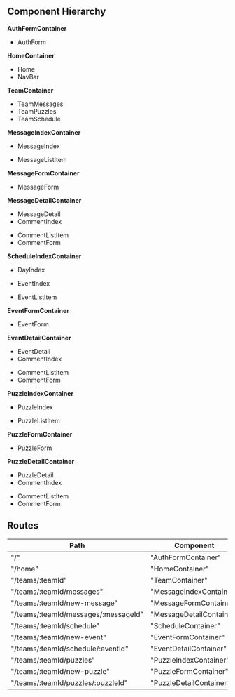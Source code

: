 ## Component Hierarchy

**AuthFormContainer**
 - AuthForm

**HomeContainer**
 - Home
 - NavBar

**TeamContainer**
 - TeamMessages
 - TeamPuzzles
 - TeamSchedule

**MessageIndexContainer**
 - MessageIndex
  + MessageListItem

**MessageFormContainer**
 - MessageForm

**MessageDetailContainer**
 - MessageDetail
 - CommentIndex
  + CommentListItem
  + CommentForm

**ScheduleIndexContainer**
 - DayIndex
  + EventIndex
   * EventListItem

**EventFormContainer**
 - EventForm

**EventDetailContainer**
 - EventDetail
 - CommentIndex
  + CommentListItem
  + CommentForm

**PuzzleIndexContainer**
 - PuzzleIndex
  + PuzzleListItem

**PuzzleFormContainer**
 - PuzzleForm

**PuzzleDetailContainer**
 - PuzzleDetail
 - CommentIndex
  + CommentListItem
  + CommentForm

## Routes

|Path   | Component   |
|-------|-------------|
| "/" | "AuthFormContainer" |
| "/home" | "HomeContainer" |
| "/teams/:teamId" | "TeamContainer" |
| "/teams/:teamId/messages" | "MessageIndexContainer" |
| "/teams/:teamId/new-message" | "MessageFormContainer" |
| "/teams/:teamId/messages/:messageId" | "MessageDetailContainer" |
| "/teams/:teamId/schedule" | "ScheduleContainer" |
| "/teams/:teamId/new-event" | "EventFormContainer" |
| "/teams/:teamId/schedule/:eventId" | "EventDetailContainer" |
| "/teams/:teamId/puzzles" | "PuzzleIndexContainer" |
| "/teams/:teamId/new-puzzle" | "PuzzleFormContainer" |
| "/teams/:teamId/puzzles/:puzzleId" | "PuzzleDetailContainer" |
